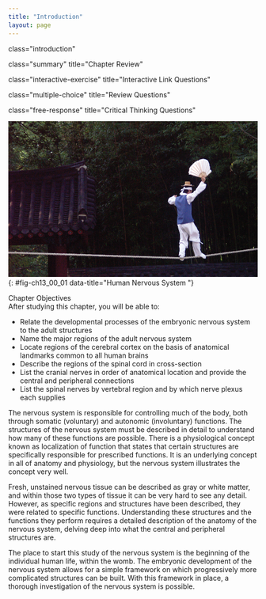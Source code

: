 ```yaml
---
title: "Introduction"
layout: page
---
```



<cnx-pi data-type="cnx.flag.introduction"> class="introduction" </cnx-pi>

<cnx-pi data-type="cnx.eoc">class="summary" title="Chapter Review"</cnx-pi>

<cnx-pi data-type="cnx.eoc">class="interactive-exercise" title="Interactive Link Questions"</cnx-pi>

<cnx-pi data-type="cnx.eoc">class="multiple-choice" title="Review Questions" </cnx-pi>

<cnx-pi data-type="cnx.eoc">class="free-response" title="Critical Thinking Questions"</cnx-pi>

 ![This photograph shows a man balancing on a tightrope.](../resources/1300_Human_Nervous_System.jpg "The ability to balance like an acrobat combines functions throughout the nervous system. The central and peripheral divisions coordinate control of the body using the senses of balance, body position, and touch on the soles of the feet. (credit: Rhett Sutphin)"){: #fig-ch13_00_01 data-title="Human Nervous System "}

<div data-type="note" id="eip-897" class="note chapter-objectives" markdown="1">
<div data-type="title" class="title">
Chapter Objectives
</div>
After studying this chapter, you will be able to:

* Relate the developmental processes of the embryonic nervous system to the adult structures
* Name the major regions of the adult nervous system
* Locate regions of the cerebral cortex on the basis of anatomical landmarks common to all human brains
* Describe the regions of the spinal cord in cross-section
* List the cranial nerves in order of anatomical location and provide the central and peripheral connections
* List the spinal nerves by vertebral region and by which nerve plexus each supplies

</div>

The nervous system is responsible for controlling much of the body, both through somatic (voluntary) and autonomic (involuntary) functions. The structures of the nervous system must be described in detail to understand how many of these functions are possible. There is a physiological concept known as localization of function that states that certain structures are specifically responsible for prescribed functions. It is an underlying concept in all of anatomy and physiology, but the nervous system illustrates the concept very well.

Fresh, unstained nervous tissue can be described as gray or white matter, and within those two types of tissue it can be very hard to see any detail. However, as specific regions and structures have been described, they were related to specific functions. Understanding these structures and the functions they perform requires a detailed description of the anatomy of the nervous system, delving deep into what the central and peripheral structures are.

The place to start this study of the nervous system is the beginning of the individual human life, within the womb. The embryonic development of the nervous system allows for a simple framework on which progressively more complicated structures can be built. With this framework in place, a thorough investigation of the nervous system is possible.

